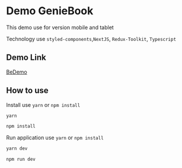 # Demo GenieBook

This demo use for version mobile and tablet

Technology use `styled-components`,`NextJS`, `Redux-Toolkit`, `Typescript`

## Demo Link
[BeDemo](https://geniebook-demo-s7uj.vercel.app/)

## How to use
Install use `yarn` or `npm install`

```bash
yarn
```
```bash
npm install
```

Run application use `yarn` or `npm install`

```bash
yarn dev
```

```bash
npm run dev
```


